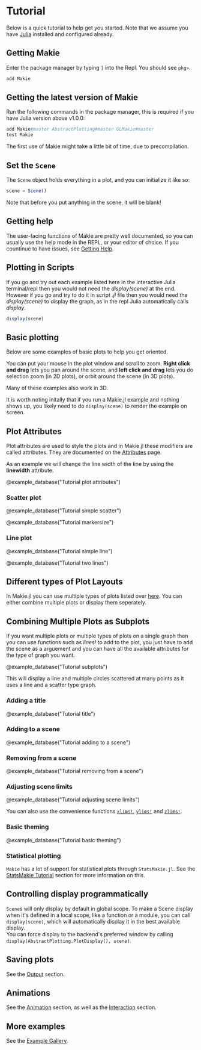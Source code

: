 # Tutorial

Below is a quick tutorial to help get you started. Note that we assume you have [Julia](https://julialang.org/) installed and configured already.

## Getting Makie
Enter the package manager by typing `]` into the Repl. You should see `pkg>`.
```julia
add Makie
```

## Getting the latest version of Makie
Run the following commands in the package manager, this is required if you have Julia version above v1.0.0:
```Julia
add Makie#master AbstractPlotting#master GLMakie#master
test Makie
```

The first use of Makie might take a little bit of time, due to precompilation.

## Set the `Scene`

The `Scene` object holds everything in a plot, and you can initialize it like so:

```julia
scene = Scene()
```

Note that before you put anything in the scene, it will be blank!

## Getting help

The user-facing functions of Makie are pretty well documented, so you can usually use the help mode in the REPL, or your editor of choice. If you countinue to have issues, see [Getting Help](@ref).

## Plotting in Scripts

If you go and try out each example listed here in the interactive Julia terminal/repl then you would not need the _display(scene)_ at the end. However if you go and try to do it in script _.jl_ file then you
would need the _display(scene)_ to display the graph, as in the repl Julia automatically calls _display_.

```Julia
display(scene)
```

## Basic plotting

Below are some examples of basic plots to help you get oriented.

You can put your mouse in the plot window and scroll to zoom. **Right click and drag** lets you pan around the scene, and **left click and drag** lets you do selection zoom (in 2D plots), or orbit around the scene (in 3D plots).

Many of these examples also work in 3D.

It is worth noting initally that if you run a Makie.jl example and nothing shows up, you likely need to do `display(scene)` to render the example on screen.

## Plot Attributes

Plot attributes are used to style the plots and in Makie.jl these modifiers are called attributes. They are documented on the [Attributes](@ref) page.

As an example we will change the line width of the line by using the __linewidth__ attribute.

@example_database("Tutorial plot attributes")

### Scatter plot

@example_database("Tutorial simple scatter")

@example_database("Tutorial markersize")

### Line plot

@example_database("Tutorial simple line")

@example_database("Tutorial two lines")

## Different types of Plot Layouts

In Makie.jl you can use multiple types of plots listed over [here](http://makie.juliaplots.org/dev/functions-overview.html). You can either combine multiple plots or display them seperately.

## Combining Multiple Plots as Subplots

If you want multiple plots or multiple types of plots on a single graph then you can use functions such as _lines!_ to
add to the plot, you just have to add the scene as a arguement and you can have all the available attributes for the type
of graph you want.

@example_database("Tutorial subplots")

This will display a line and multiple circles scattered at many points as it uses a line and a scatter type graph.

### Adding a title

@example_database("Tutorial title")

### Adding to a scene

@example_database("Tutorial adding to a scene")

### Removing from a scene

@example_database("Tutorial removing from a scene")

### Adjusting scene limits

@example_database("Tutorial adjusting scene limits")

You can also use the convenience functions [`xlims!`](@ref), [`ylims!`](@ref) and [`zlims!`](@ref).

### Basic theming

@example_database("Tutorial basic theming")

### Statistical plotting

`Makie` has a lot of support for statistical plots through `StatsMakie.jl`.
See the [StatsMakie Tutorial](@ref) section for more information on this.

## Controlling display programmatically

`Scene`s will only display by default in global scope.  To make a Scene display when it's defined in a local scope,
like a function or a module, you can call `display(scene)`, which will automatically display it in the best available
display.  
You can force display to the backend's preferred window by calling `display(AbstractPlotting.PlotDisplay(), scene)`.

## Saving plots

See the [Output](@ref) section.

## Animations

See the [Animation](@ref) section, as well as the [Interaction](@ref) section.

## More examples

See the [Example Gallery](http://juliaplots.org/MakieReferenceImages/gallery/index.html).
